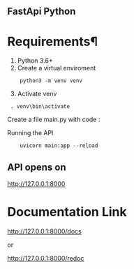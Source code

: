 ## FastApi Python

# Requirements¶
   1. Python 3.6+
   2. Create a virtual enviroment

``` shell
    python3 -m venv venv
```
3. Activate venv

``` shell
 . venv\bin\activate
```
Create a file main.py with code :

Running the API
``` shell
    uvicorn main:app --reload

```
## API opens on

http://127.0.0.1:8000


# Documentation Link
http://127.0.0.1:8000/docs

or

http://127.0.0.1:8000/redoc
